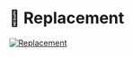 # :ear_of_rice: Replacement

[![Replacement](https://img.youtube.com/vi/lNn18F51bfo/0.jpg)](https://youtu.be/lNn18F51bfo)
